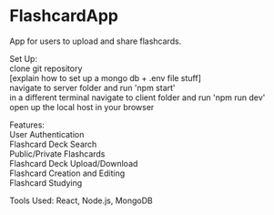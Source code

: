# FlashcardApp

App for users to upload and share flashcards.

Set Up:\
clone git repository\
[explain how to set up a mongo db + .env file stuff]\
navigate to server folder and run 'npm start'\
in a different terminal navigate to client folder and run 'npm run dev'\
open up the local host in your browser

Features:\
User Authentication\
Flashcard Deck Search\
Public/Private Flashcards\
Flashcard Deck Upload/Download\
Flashcard Creation and Editing\
Flashcard Studying

Tools Used:
React, Node.js, MongoDB
